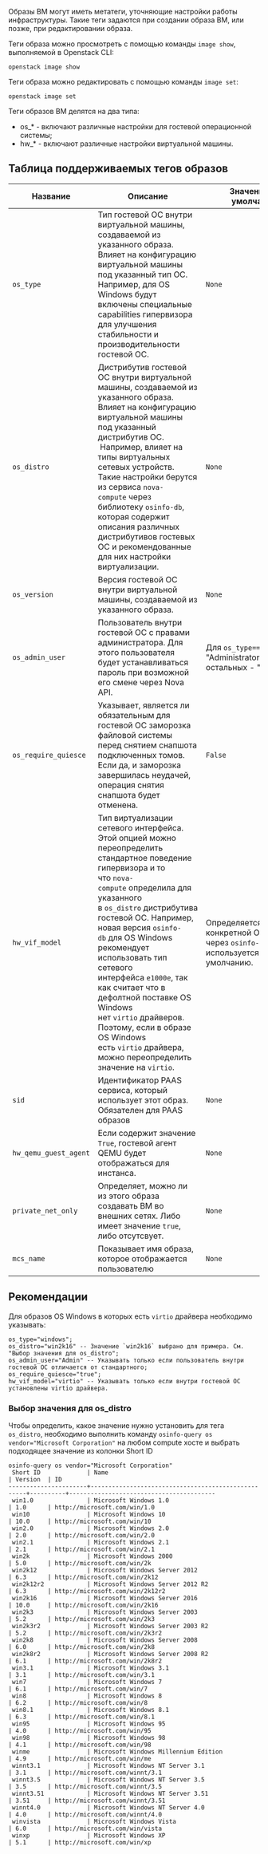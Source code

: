 Образы ВМ могут иметь метатеги, уточняющие настройки работы инфраструктуры. Такие теги задаются при создании образа ВМ, или позже, при редактировании образа.

Теги образа можно просмотреть с помощью команды `image show`, выполняемой в Openstack CLI:

```
openstack image show
```

Теги образа можно редактировать с помощью команды `image set`:

```
openstack image set
```

Теги образов ВМ делятся на два типа:
* os_* - включают различные настройки для гостевой операционной системы;
* hw_* - включают различные настройки виртуальной машины.

## Таблица поддерживаемых тегов образов

|Название|Описание|Значение по умолчанию|Пример|
| --- | --- | --- | --- |
| `os_type`  | Тип гостевой ОС внутри виртуальной машины, создаваемой из указанного образа. Влияет на конфигурацию виртуальной машины под указанный тип ОС. Например, для OS Windows будут включены специальные capabilities гипервизора для улучшения стабильности и производительности гостевой ОС.|`None` | `os_type="windows"`,`os_type="linux"`|
| `os_distro`| Дистрибутив гостевой ОС внутри виртуальной машины, создаваемой из указанного образа. Влияет на конфигурацию виртуальной машины под указанный дистрибутив ОС.  Например, влияет на типы виртуальных сетевых устройств. Такие настройки берутся из сервиса `nova-compute` через библиотеку `osinfo-db`, которая содержит описания различных дистрибутивов гостевых ОС и рекомендованные для них настройки виртуализации. | `None` | `os_distro="win2k"` |
| `os_version`| Версия гостевой ОС внутри виртуальной машины, создаваемой из указанного образа.  | `None` |`None`  |
| `os_admin_user` | Пользователь внутри гостевой ОС с правами администратора. Для этого пользователя будет устанавливаться пароль при возможной его смене через Nova API.| Для `os_type=="windows"` - "Administrator", для всех остальных - "root".| `os_admin_user="Admin"`,`os_admin_user="centos"` |
| `os_require_quiesce` | Указывает, является ли обязательным для гостевой ОС заморозка файловой системы перед снятием снапшота подключенных томов. Если да, и заморозка завершилась неудачей, операция снятия снапшота будет отменена.| `False`| `os_require_quiesce="true"` |
| `hw_vif_model` | Тип виртуализации сетевого интерфейса. Этой опцией можно переопределить стандартное поведение гипервизора и то что `nova-compute` определила для указанного в `os_distro` дистрибутива гостевой ОС. Например, новая версия `osinfo-db` для OS Windows рекомендует использовать тип сетевого интерфейса `e1000e`, так как считает что в дефолтной поставке OS Windows нет `virtio` драйверов. Поэтому, если в образе OS Windows есть `virtio` драйвера, можно переопределить значение на `virtio`. | Определяется для конкретной ОС через `osinfo-db` или используется `virtio` по умолчанию. | `hw_vif_model="virtio"` |
|`sid`|Идентификатор PAAS сервиса, который использует этот образ. Обязателен для PAAS образов |`None` | `sid="trove"`,`sid="sahara"` |
| `hw_qemu_guest_agent` | Если содержит значение `True`, гостевой агент QEMU будет отображаться для инстанса. |`None` | `hw_qemu_guest_agent="true"`|
| `private_net_only` | Определяет, можно ли из этого образа создавать ВМ во внешних сетях. Либо имеет значение `true`, либо отсутсвует. | `None` | `private_net_only="true"` |
| `mcs_name` | Показывает имя образа, которое отображается пользователю| `None` | `mcs_name="Windows Server 2016"`, `mcs_name="Ubuntu 18.04"` |

## Рекомендации

Для образов OS Windows в которых есть `virtio` драйвера необходимо указывать:

```
os_type="windows";
os_distro="win2k16" -- Значение `win2k16` выбрано для примера. См. "Выбор значения для os_distro";
os_admin_user="Admin" -- Указывать только если пользователь внутри гостевой ОС отличается от стандартного;
os_require_quiesce="true";
hw_vif_model="virtio" -- Указывать только если внутри гостевой ОС установлены virtio драйвера.
```

### Выбор значения для os_distro

Чтобы определить, какое значение нужно установить для тега `os_distro`, необходимо выполнить команду `osinfo-query os vendor="Microsoft Corporation"` на любом compute хосте и выбрать подходящее значение из колонки Short ID
```
osinfo-query os vendor="Microsoft Corporation"
 Short ID             | Name                                               | Version  | ID
----------------------+----------------------------------------------------+----------+-----------------------------------------
 win1.0               | Microsoft Windows 1.0                              | 1.0      | http://microsoft.com/win/1.0
 win10                | Microsoft Windows 10                               | 10.0     | http://microsoft.com/win/10
 win2.0               | Microsoft Windows 2.0                              | 2.0      | http://microsoft.com/win/2.0
 win2.1               | Microsoft Windows 2.1                              | 2.1      | http://microsoft.com/win/2.1
 win2k                | Microsoft Windows 2000                             | 5.0      | http://microsoft.com/win/2k
 win2k12              | Microsoft Windows Server 2012                      | 6.3      | http://microsoft.com/win/2k12
 win2k12r2            | Microsoft Windows Server 2012 R2                   | 6.3      | http://microsoft.com/win/2k12r2
 win2k16              | Microsoft Windows Server 2016                      | 10.0     | http://microsoft.com/win/2k16
 win2k3               | Microsoft Windows Server 2003                      | 5.2      | http://microsoft.com/win/2k3
 win2k3r2             | Microsoft Windows Server 2003 R2                   | 5.2      | http://microsoft.com/win/2k3r2
 win2k8               | Microsoft Windows Server 2008                      | 6.0      | http://microsoft.com/win/2k8
 win2k8r2             | Microsoft Windows Server 2008 R2                   | 6.1      | http://microsoft.com/win/2k8r2
 win3.1               | Microsoft Windows 3.1                              | 3.1      | http://microsoft.com/win/3.1
 win7                 | Microsoft Windows 7                                | 6.1      | http://microsoft.com/win/7
 win8                 | Microsoft Windows 8                                | 6.2      | http://microsoft.com/win/8
 win8.1               | Microsoft Windows 8.1                              | 6.3      | http://microsoft.com/win/8.1
 win95                | Microsoft Windows 95                               | 4.0      | http://microsoft.com/win/95
 win98                | Microsoft Windows 98                               | 4.1      | http://microsoft.com/win/98
 winme                | Microsoft Windows Millennium Edition               | 4.9      | http://microsoft.com/win/me
 winnt3.1             | Microsoft Windows NT Server 3.1                    | 3.1      | http://microsoft.com/winnt/3.1
 winnt3.5             | Microsoft Windows NT Server 3.5                    | 3.5      | http://microsoft.com/winnt/3.5
 winnt3.51            | Microsoft Windows NT Server 3.51                   | 3.51     | http://microsoft.com/winnt/3.51
 winnt4.0             | Microsoft Windows NT Server 4.0                    | 4.0      | http://microsoft.com/winnt/4.0
 winvista             | Microsoft Windows Vista                            | 6.0      | http://microsoft.com/win/vista
 winxp                | Microsoft Windows XP                               | 5.1      | http://microsoft.com/win/xp
 ```